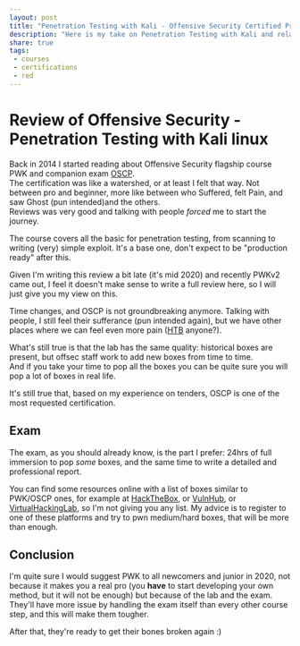 ```yaml
---
layout: post
title: "Penetration Testing with Kali - Offensive Security Certified Professional"
description: "Here is my take on Penetration Testing with Kali and relative exam for Offensive Security Certified Professional"
share: true
tags:
 - courses
 - certifications
 - red
---
```


# Review of Offensive Security - Penetration Testing with Kali linux

Back in 2014 I started reading about Offensive Security flagship course PWK and companion exam [OSCP](https://www.offensive-security.com/pwk-oscp/).  
The certification was like a watershed, or at least I felt that way. Not between pro and beginner, more like between who Suffered, felt Pain, and saw Ghost (pun intended)and the others.  
Reviews was very good and talking with people *forced* me to start the journey.

The course covers all the basic for penetration testing, from scanning to writing (very) simple exploit. It's a base one, don't expect to be "production ready" after this.

Given I'm writing this review a bit late (it's mid 2020) and recently PWKv2 came out, I feel it doesn't make sense to write a full review here, so I will just give you my view on this.

Time changes, and OSCP is not groundbreaking anymore. Talking with people, I still feel their sufferance (pun intended again), but we have other places where we can feel even more pain ([HTB](https://www.hackthebox.eu) anyone?).

What's still true is that the lab has the same quality: historical boxes are present, but offsec staff work to add new boxes from time to time.  
And if you take your time to pop all the boxes you can be quite sure you will pop a lot of boxes in real life.

It's still true that, based on my experience on tenders, OSCP is one of the most requested certification.

## Exam

The exam, as you should already know, is the part I prefer: 24hrs of full immersion to pop *some* boxes, and the same time to write a detailed and professional report.

You can find some resources online with a list of boxes similar to PWK/OSCP ones, for example at [HackTheBox](https://www.hackthebox.eu), or [VulnHub](https://www.vulnhub.com/), or [VirtualHackingLab](https://www.virtualhackinglabs.com/), so I'm not giving you any list. My advice is to register to one of these platforms and try to pwn medium/hard boxes, that will be more than enough.


## Conclusion

I'm quite sure I would suggest PWK to all newcomers and junior in 2020, not because it makes you a real pro (you **have** to start developing your own method, but it will not be enough) but because of the lab and the exam.  
They'll have more issue by handling the exam itself than every other course step, and this will make them tougher.

After that, they're ready to get their bones broken again :)

